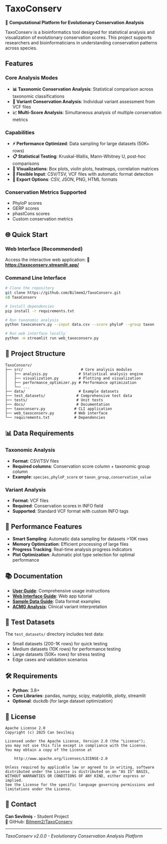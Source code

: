 # TaxoConserv

🧬 **Computational Platform for Evolutionary Conservation Analysis**

TaxoConserv is a bioinformatics tool designed for statistical analysis and visualization of evolutionary conservation scores. This project supports researchers and bioinformaticians in understanding conservation patterns across species.

## Features

### Core Analysis Modes
- **📊 Taxonomic Conservation Analysis**: Statistical comparison across taxonomic classifications
- **🧪 Variant Conservation Analysis**: Individual variant assessment from VCF files
- **📈 Multi-Score Analysis**: Simultaneous analysis of multiple conservation metrics

### Capabilities
- **⚡ Performance Optimized**: Data sampling for large datasets (50K+ rows)
- **📋 Statistical Testing**: Kruskal-Wallis, Mann-Whitney U, post-hoc comparisons
- **🎨 Visualizations**: Box plots, violin plots, heatmaps, correlation matrices
- **📁 Flexible Input**: CSV/TSV, VCF files with automatic format detection
- **💾 Export Options**: CSV, JSON, PNG, HTML formats

### Conservation Metrics Supported
- PhyloP scores
- GERP scores  
- phastCons scores
- Custom conservation metrics

## 🌐 Quick Start

### Web Interface (Recommended)
Access the interactive web application:
**🔗 https://taxoconserv.streamlit.app/**

### Command Line Interface
```bash
# Clone the repository
git clone https://github.com/Bilmem2/TaxoConserv.git
cd TaxoConserv

# Install dependencies
pip install -r requirements.txt

# Run taxonomic analysis
python taxoconserv.py --input data.csv --score phyloP --group taxon

# Run web interface locally
python -m streamlit run web_taxoconserv.py
```

## 📁 Project Structure

```
TaxoConserv/
├── src/                          # Core analysis modules
│   ├── analysis.py              # Statistical analysis engine
│   ├── visualization.py         # Plotting and visualization
│   ├── performance_optimizer.py # Performance optimization
│   └── ...
├── data/                        # Example datasets
├── test_datasets/              # Comprehensive test data
├── tests/                      # Unit tests
├── docs/                       # Documentation
├── taxoconserv.py             # CLI application
├── web_taxoconserv.py         # Web interface
└── requirements.txt           # Dependencies
```

## 📊 Data Requirements

### Taxonomic Analysis
- **Format**: CSV/TSV files
- **Required columns**: Conservation score column + taxonomic group column
- **Example**: `species,phyloP_score` or `taxon_group,conservation_value`

### Variant Analysis  
- **Format**: VCF files
- **Required**: Conservation scores in INFO field
- **Supported**: Standard VCF format with custom INFO tags

## 🔧 Performance Features

- **Smart Sampling**: Automatic data sampling for datasets >10K rows
- **Memory Optimization**: Efficient processing of large files
- **Progress Tracking**: Real-time analysis progress indicators
- **Plot Optimization**: Automatic plot type selection for optimal performance

## 📚 Documentation

- **[User Guide](docs/USER_GUIDE.md)**: Comprehensive usage instructions
- **[Web Interface Guide](docs/WEB_INTERFACE_GUIDE.md)**: Web app tutorial  
- **[Sample Data Guide](docs/SAMPLE_DATA_GUIDE.md)**: Data format examples
- **[ACMG Analysis](docs/ACMG_ANALYSIS.md)**: Clinical variant interpretation

## 🧪 Test Datasets

The `test_datasets/` directory includes test data:
- Small datasets (200-1K rows) for quick testing
- Medium datasets (10K rows) for performance testing  
- Large datasets (50K+ rows) for stress testing
- Edge cases and validation scenarios

## 🛠️ Requirements

- **Python**: 3.8+
- **Core Libraries**: pandas, numpy, scipy, matplotlib, plotly, streamlit
- **Optional**: duckdb (for large dataset optimization)

## 📄 License

```
Apache License 2.0
Copyright (c) 2025 Can Sevilmiş

Licensed under the Apache License, Version 2.0 (the "License");
you may not use this file except in compliance with the License.
You may obtain a copy of the License at

    http://www.apache.org/licenses/LICENSE-2.0

Unless required by applicable law or agreed to in writing, software
distributed under the License is distributed on an "AS IS" BASIS,
WITHOUT WARRANTIES OR CONDITIONS OF ANY KIND, either express or implied.
See the License for the specific language governing permissions and
limitations under the License.
```

## 📧 Contact

**Can Sevilmiş** - Student Project  
🔗 GitHub: [Bilmem2/TaxoConserv](https://github.com/Bilmem2/TaxoConserv)

---

*TaxoConserv v2.0.0 - Evolutionary Conservation Analysis Platform*
